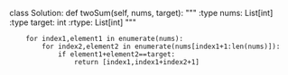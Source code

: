 class Solution:
    def twoSum(self, nums, target):
        """
        :type nums: List[int]
        :type target: int
        :rtype: List[int]
        """
        
        
        for index1,element1 in enumerate(nums):
            for index2,element2 in enumerate(nums[index1+1:len(nums)]):
                if element1+element2==target:
                    return [index1,index1+index2+1]
                
